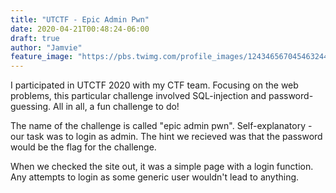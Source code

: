 ```yaml
---
title: "UTCTF - Epic Admin Pwn"
date: 2020-04-21T00:48:24-06:00
draft: true
author: "Jamvie"
feature_image: "https://pbs.twimg.com/profile_images/1243465670454632449/Gm06laC1_400x400.jpg"
---
```


I participated in UTCTF 2020 with my CTF team. Focusing on the web problems, this particular challenge involved SQL-injection and password-guessing. All in all, a fun challenge to do! 

The name of the challenge is called "epic admin pwn". Self-explanatory - our task was to login as admin. The hint we recieved was that the password would be the flag for the challenge.

When we checked the site out, it was a simple page with a login function. Any attempts to login as some generic user wouldn't lead to anything. 




